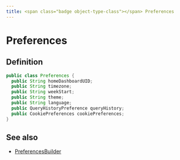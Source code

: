 ```yaml
---
title: <span class="badge object-type-class"></span> Preferences
---
```

# <span class="badge object-type-class"></span> Preferences

## Definition

```java
public class Preferences {
  public String homeDashboardUID;
  public String timezone;
  public String weekStart;
  public String theme;
  public String language;
  public QueryHistoryPreference queryHistory;
  public CookiePreferences cookiePreferences;
}
```
## See also

 * <span class="badge builder"></span> [PreferencesBuilder](./builder-PreferencesBuilder.md)
